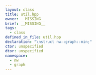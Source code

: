 ```yaml
---
layout: class
title: util.hpp
owner: __MISSING__
brief: __MISSING__
tags:
  - class
defined_in_file: util.hpp
declaration: "\nstruct nw::graph::min;"
ctor: unspecified
dtor: unspecified
namespace:
  - nw
  - graph
---
```

